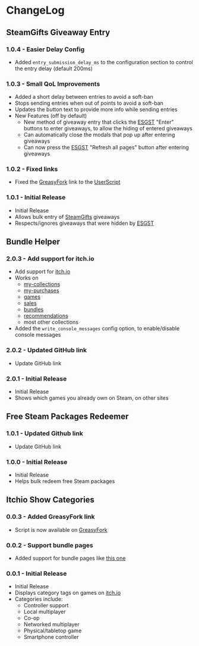 # ChangeLog

## SteamGifts Giveaway Entry

### 1.0.4 - Easier Delay Config

- Added `entry_submission_delay_ms` to the configuration section to control the entry delay (default 200ms)

### 1.0.3 - Small QoL Improvements

- Added a short delay between entries to avoid a soft-ban
- Stops sending entries when out of points to avoid a soft-ban
- Updates the button text to provide more info while sending entries
- New Features (off by default)
  - New method of giveaway entry that clicks the [ESGST](https://github.com/rafaelgssa/esgst) "Enter" buttons to enter giveaways, to allow the hiding of entered giveaways
  - Can automatically close the modals that pop up after entering giveaways
  - Can now press the [ESGST](https://github.com/rafaelgssa/esgst) "Refresh all pages" button after entering giveaways

### 1.0.2 - Fixed links

- Fixed the [GreasyFork](https://greasyfork.org/en) link to the [UserScript](https://greasyfork.org/en/scripts/403895-steamgifts-com-giveaway-entry)

### 1.0.1 - Initial Release

- Initial Release
- Allows bulk entry of [SteamGifts](https://www.steamgifts.com) giveaways
- Respects/ignores giveaways that were hidden by [ESGST](https://github.com/rafaelgssa/esgst)

## Bundle Helper

### 2.0.3 - Add support for itch.io

- Add support for [itch.io](https://itch.io)
- Works on
  - [my-collections](https://itch.io/my-collections)
  - [my-purchases](https://itch.io/my-purchases)
  - [games](https://itch.io/games)
  - [sales](https://itch.io/sales)
  - [bundles](https://itch.io/bundles)
  - [recommendations](https://itch.io/library/recommendations)
  - most other collections
- Added the `write_console_messages` config option, to enable/disable console messages

### 2.0.2 - Updated GitHub link

- Update GitHub link

### 2.0.1 - Initial Release

- Initial Release
- Shows which games you already own on Steam, on other sites

## Free Steam Packages Redeemer

### 1.0.1 - Updated Github link

- Update GitHub link

### 1.0.0 - Initial Release

- Initial Release
- Helps bulk redeem free Steam packages

## Itchio Show Categories

### 0.0.3 - Added GreasyFork link

- Script is now available on [GreasyFork](https://greasyfork.org/en/scripts/405228-itchio-show-categories)

### 0.0.2 - Support bundle pages

- Added support for bundle pages like [this one](https://itch.io/b/520/bundle-for-racial-justice-and-equality)

### 0.0.1 - Initial Release

- Initial Release
- Displays category tags on games on [itch.io](https://itch.io)
- Categories include:
  - Controller support
  - Local multiplayer
  - Co-op
  - Networked multiplayer
  - Physical/tabletop game
  - Smartphone controller
